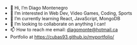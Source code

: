 - 👋 Hi, I’m Diago Montenegro
- 👀 I’m interested in Web Dev, Video Games, Coding, Sports
- 🌱 I’m currently learning React, JavaScript, MongoDB
- 💞️ I’m looking to collaborate on anything I can!
- 📫 How to reach me email: diagomonte@hotmail.ca
- Portfolio at https://cubas93.github.io/myportfolio/


